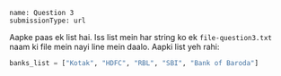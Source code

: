 ```ngMeta
name: Question 3
submissionType: url

```

Aapke paas ek list hai. Iss list mein har string ko ek `file-question3.txt` naam ki file mein nayi line mein daalo. Aapki list yeh rahi:

```python
banks_list = ["Kotak", "HDFC", "RBL", "SBI", "Bank of Baroda"]
```

